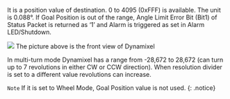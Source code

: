 It is a position value of destination.
0 to 4095 (0xFFF) is available.  The unit is 0.088&deg;.
If Goal Position is out of the range, Angle Limit Error Bit (Bit1) of Status Packet is returned as ‘1’ and Alarm is triggered as set in Alarm LED/Shutdown.

![](/emanual/assets/images/dxl/mx/mx_position.png)
The picture above is the front view of Dynamixel

In multi-turn mode Dynamixel has a range from -28,672 to 28,672 (can turn up to 7 revolutions in either CW or CCW direction).
When resolution divider is set to a different value revolutions can increase.

`Note` If it is set to Wheel Mode, Goal Position value is not used.
{: .notice}
